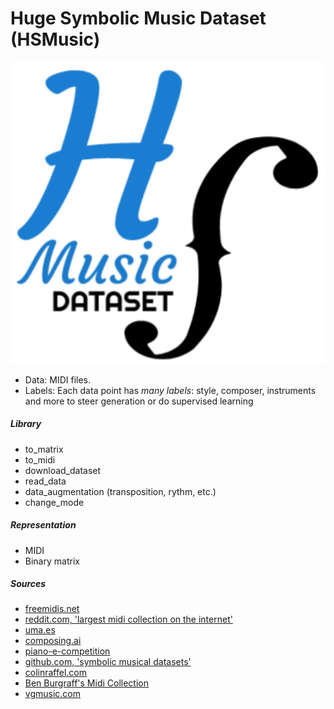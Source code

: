# Huge Symbolic Music Dataset (HSMusic)

![logo](logo_hsmusic.png)

* Data: MIDI files.
* Labels: Each data point has *many labels*: style, composer, instruments and more to steer generation or do supervised learning

##### Library
* to_matrix
* to_midi
* download_dataset
* read_data
* data_augmentation (transposition, rythm, etc.)
* change_mode

##### Representation
* MIDI
* Binary matrix

##### Sources
* [freemidis.net](http://freemidis.net/)
* [reddit.com, 'largest midi collection on the internet'](https://www.reddit.com/r/WeAreTheMusicMakers/comments/3ajwe4/the_largest_midi_collection_on_the_internet/)
* [uma.es](https://www.uma.es/victoria/)
* [composing.ai](https://composing.ai/dataset)
* [piano-e-competition](http://www.piano-e-competition.com/)
* [github.com, 'symbolic musical datasets'](https://github.com/wayne391/Symbolic-Musical-Datasets)
* [colinraffel.com](https://colinraffel.com/projects/lmd/)
* [Ben Burgraff's Midi Collection](http://cariart.tripod.com/MIDIS.html)
* [vgmusic.com](https://www.vgmusic.com/)
